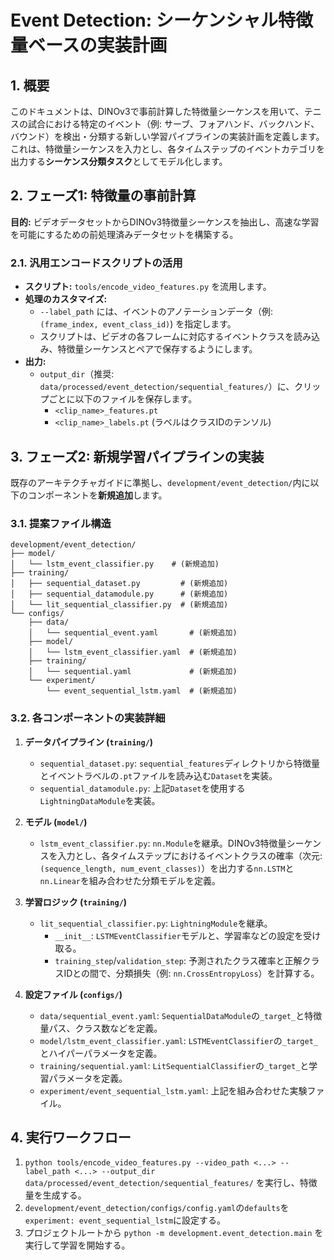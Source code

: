 # Event Detection: シーケンシャル特徴量ベースの実装計画

## 1. 概要

このドキュメントは、DINOv3で事前計算した特徴量シーケンスを用いて、テニスの試合における特定のイベント（例: サーブ、フォアハンド、バックハンド、バウンド）を検出・分類する新しい学習パイプラインの実装計画を定義します。これは、特徴量シーケンスを入力とし、各タイムステップのイベントカテゴリを出力する**シーケンス分類タスク**としてモデル化します。

## 2. フェーズ1: 特徴量の事前計算

**目的:** ビデオデータセットからDINOv3特徴量シーケンスを抽出し、高速な学習を可能にするための前処理済みデータセットを構築する。

### 2.1. 汎用エンコードスクリプトの活用

- **スクリプト:** `tools/encode_video_features.py` を流用します。
- **処理のカスタマイズ:**
  - `--label_path` には、イベントのアノテーションデータ（例: `(frame_index, event_class_id)`) を指定します。
  - スクリプトは、ビデオの各フレームに対応するイベントクラスを読み込み、特徴量シーケンスとペアで保存するようにします。
- **出力:**
  - `output_dir`（推奨: `data/processed/event_detection/sequential_features/`）に、クリップごとに以下のファイルを保存します。
    - `<clip_name>_features.pt`
    - `<clip_name>_labels.pt` (ラベルはクラスIDのテンソル)

## 3. フェーズ2: 新規学習パイプラインの実装

既存のアーキテクチャガイドに準拠し、`development/event_detection/`内に以下のコンポーネントを**新規追加**します。

### 3.1. 提案ファイル構造

```
development/event_detection/
├── model/
│   └── lstm_event_classifier.py    # (新規追加)
├── training/
│   ├── sequential_dataset.py         # (新規追加)
│   ├── sequential_datamodule.py      # (新規追加)
│   └── lit_sequential_classifier.py  # (新規追加)
└── configs/
    ├── data/
    │   └── sequential_event.yaml       # (新規追加)
    ├── model/
    │   └── lstm_event_classifier.yaml  # (新規追加)
    ├── training/
    │   └── sequential.yaml             # (新規追加)
    └── experiment/
        └── event_sequential_lstm.yaml  # (新規追加)
```

### 3.2. 各コンポーネントの実装詳細

1.  **データパイプライン (`training/`)**

    - `sequential_dataset.py`: `sequential_features`ディレクトリから特徴量とイベントラベルの`.pt`ファイルを読み込む`Dataset`を実装。
    - `sequential_datamodule.py`: 上記`Dataset`を使用する`LightningDataModule`を実装。

2.  **モデル (`model/`)**

    - `lstm_event_classifier.py`: `nn.Module`を継承。DINOv3特徴量シーケンスを入力とし、各タイムステップにおけるイベントクラスの確率（次元: `(sequence_length, num_event_classes)`）を出力する`nn.LSTM`と`nn.Linear`を組み合わせた分類モデルを定義。

3.  **学習ロジック (`training/`)**

    - `lit_sequential_classifier.py`: `LightningModule`を継承。
      - `__init__`: `LSTMEventClassifier`モデルと、学習率などの設定を受け取る。
      - `training_step`/`validation_step`: 予測されたクラス確率と正解クラスIDとの間で、分類損失（例: `nn.CrossEntropyLoss`）を計算する。

4.  **設定ファイル (`configs/`)**
    - `data/sequential_event.yaml`: `SequentialDataModule`の`_target_`と特徴量パス、クラス数などを定義。
    - `model/lstm_event_classifier.yaml`: `LSTMEventClassifier`の`_target_`とハイパーパラメータを定義。
    - `training/sequential.yaml`: `LitSequentialClassifier`の`_target_`と学習パラメータを定義。
    - `experiment/event_sequential_lstm.yaml`: 上記を組み合わせた実験ファイル。

## 4. 実行ワークフロー

1.  `python tools/encode_video_features.py --video_path <...> --label_path <...> --output_dir data/processed/event_detection/sequential_features/` を実行し、特徴量を生成する。
2.  `development/event_detection/configs/config.yaml`の`defaults`を`experiment: event_sequential_lstm`に設定する。
3.  プロジェクトルートから `python -m development.event_detection.main` を実行して学習を開始する。
